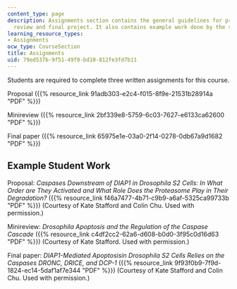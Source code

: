 ```yaml
---
content_type: page
description: Assignments section contains the general guidelines for project proposal,
  review and final project. It also contains example work done by the students.
learning_resource_types:
- Assignments
ocw_type: CourseSection
title: Assignments
uid: 79ed537b-9f51-49f0-bd10-812fe3fd7b11
---
```


Students are required to complete three written assignments for this course.

Proposal ({{% resource_link 91adb303-e2c4-f015-8f9e-21531b28914a "PDF" %}})

Minireview ({{% resource_link 2bf339e8-5759-6c03-7627-e6133ca62600 "PDF" %}})

Final paper ({{% resource_link 65975e1e-03a0-2f14-0278-0db67a9d1682 "PDF" %}})

Example Student Work
--------------------

Proposal: _Caspases Downstream of DIAP1 in Drosophila S2 Cells: In What Order are They Activated and What Role Does the Proteasome Play in Their Degradation?_ ({{% resource_link f46a7477-4b71-c9b9-a6af-5325ca99733b "PDF" %}}) (Courtesy of Kate Stafford and Colin Chu. Used with permission.)

Minireview: _Drosophila Apoptosis and the Regulation of the Caspase Cascade_ ({{% resource_link c4df2cc2-62a6-d608-b0d0-3f95c0d16d63 "PDF" %}}) (Courtesy of Kate Stafford. Used with permission.)

Final paper: _DIAP1-Mediated Apoptosisin Drosophila S2 Cells Relies on the Caspases DRONC, DRICE, and DCP-1_ ({{% resource_link 9f93f0b9-7f9d-1824-ec14-5daf1af7e344 "PDF" %}}) (Courtesy of Kate Stafford and Colin Chu. Used with permission.)